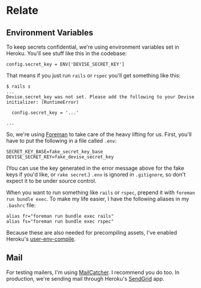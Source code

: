 Relate
========

## Environment Variables

To keep secrets confidential, we're using environment variables set in Heroku.  You'll see stuff like this in the codebase:

    config.secret_key = ENV['DEVISE_SECRET_KEY']

That means if you just run `rails` or `rspec` you'll get something like this:

    $ rails s
    ...
    Devise.secret_key was not set. Please add the following to your Devise initializer: (RuntimeError)

      config.secret_key = '...'

    ...

So, we're using [Foreman](http://github.com/ddollar/foreman) to take care of the heavy lifting for us.  First, you'll have to put the following in a file called `.env`:

    SECRET_KEY_BASE=fake_secret_key_base
    DEVISE_SECRET_KEY=fake_devise_secret_key

(You can use the key generated in the error message above for the fake keys if you'd like, or `rake secret`.)  `.env` is ignored in `.gitignore`, so don't expect it to be under source control.

When you want to run something like `rails` or `rspec`, prepend it with `foreman run bundle exec`.  To make my life easier, I have the following aliases in my `.bashrc` file:

    alias fr="foreman run bundle exec rails"
    alias fs="foreman run bundle exec rspec"
    
Because these are also needed for precompiling assets, I've enabled Heroku's [user-env-compile](http://devcenter.heroku.com/articles/labs-user-env-compile).

## Mail

For testing mailers, I'm using [MailCatcher](http://mailcatcher.me).  I recommend you do too.  In production, we're sending mail through Heroku's [SendGrid](http://devcenter.heroku.com/articles/sendgrid) app.
